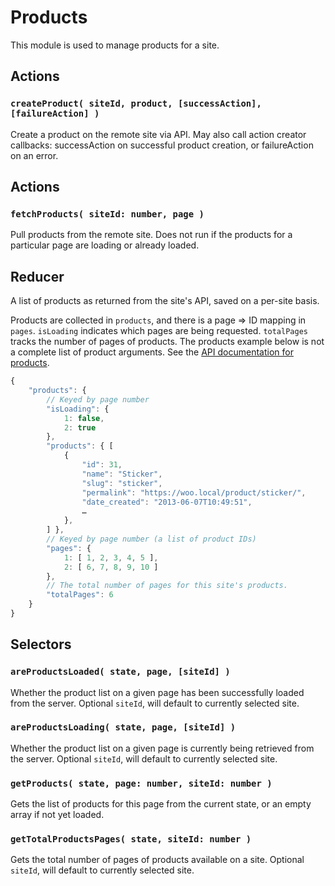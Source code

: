 Products
========

This module is used to manage products for a site.

## Actions

### `createProduct( siteId, product, [successAction], [failureAction] )`

Create a product on the remote site via API. May also call action creator callbacks: successAction on successful product creation, or failureAction on an error.

## Actions

### `fetchProducts( siteId: number, page )`

Pull products from the remote site. Does not run if the products for a particular page are loading or already loaded.


## Reducer

A list of products as returned from the site's API, saved on a per-site basis.

Products are collected in `products`, and there is a page => ID mapping in `pages`. `isLoading` indicates which pages are being requested. `totalPages` tracks the number of pages of products. The products example below is not a complete list of product arguments. See the [API documentation for products](https://woocommerce.github.io/woocommerce-rest-api-docs/#products).

```js
{
	"products": {
		// Keyed by page number
		"isLoading": {
			1: false,
			2: true
		},
		"products": { [
			{
				"id": 31,
				"name": "Sticker",
				"slug": "sticker",
				"permalink": "https://woo.local/product/sticker/",
				"date_created": "2013-06-07T10:49:51",
				…
			},
		] },
		// Keyed by page number (a list of product IDs)
		"pages": {
			1: [ 1, 2, 3, 4, 5 ],
			2: [ 6, 7, 8, 9, 10 ]
		},
		// The total number of pages for this site's products.
		"totalPages": 6
	}
}
```

## Selectors

### `areProductsLoaded( state, page, [siteId] )`

Whether the product list on a given page has been successfully loaded from the server. Optional `siteId`, will default to currently selected site.

### `areProductsLoading( state, page, [siteId] )`

Whether the product list on a given page is currently being retrieved from the server. Optional `siteId`, will default to currently selected site.

### `getProducts( state, page: number, siteId: number )`

Gets the list of products for this page from the current state, or an empty array if not yet loaded.

### `getTotalProductsPages( state, siteId: number )`

Gets the total number of pages of products available on a site. Optional `siteId`, will default to currently selected site.
